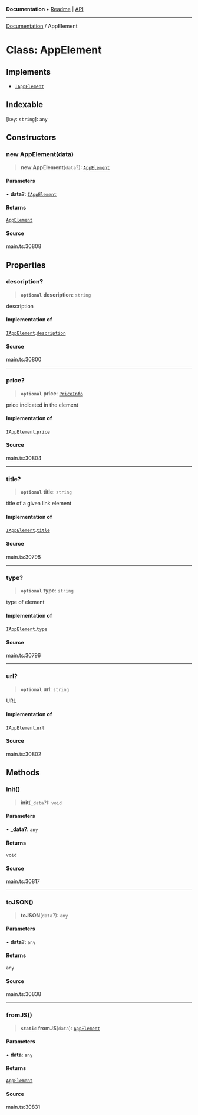 **Documentation** • [Readme](../README.md) \| [API](../globals.md)

***

[Documentation](../README.md) / AppElement

# Class: AppElement

## Implements

- [`IAppElement`](../interfaces/IAppElement.md)

## Indexable

 \[`key`: `string`\]: `any`

## Constructors

### new AppElement(data)

> **new AppElement**(`data`?): [`AppElement`](AppElement.md)

#### Parameters

• **data?**: [`IAppElement`](../interfaces/IAppElement.md)

#### Returns

[`AppElement`](AppElement.md)

#### Source

main.ts:30808

## Properties

### description?

> **`optional`** **description**: `string`

description

#### Implementation of

[`IAppElement`](../interfaces/IAppElement.md).[`description`](../interfaces/IAppElement.md#description)

#### Source

main.ts:30800

***

### price?

> **`optional`** **price**: [`PriceInfo`](PriceInfo.md)

price indicated in the element

#### Implementation of

[`IAppElement`](../interfaces/IAppElement.md).[`price`](../interfaces/IAppElement.md#price)

#### Source

main.ts:30804

***

### title?

> **`optional`** **title**: `string`

title of a given link element

#### Implementation of

[`IAppElement`](../interfaces/IAppElement.md).[`title`](../interfaces/IAppElement.md#title)

#### Source

main.ts:30798

***

### type?

> **`optional`** **type**: `string`

type of element

#### Implementation of

[`IAppElement`](../interfaces/IAppElement.md).[`type`](../interfaces/IAppElement.md#type)

#### Source

main.ts:30796

***

### url?

> **`optional`** **url**: `string`

URL

#### Implementation of

[`IAppElement`](../interfaces/IAppElement.md).[`url`](../interfaces/IAppElement.md#url)

#### Source

main.ts:30802

## Methods

### init()

> **init**(`_data`?): `void`

#### Parameters

• **\_data?**: `any`

#### Returns

`void`

#### Source

main.ts:30817

***

### toJSON()

> **toJSON**(`data`?): `any`

#### Parameters

• **data?**: `any`

#### Returns

`any`

#### Source

main.ts:30838

***

### fromJS()

> **`static`** **fromJS**(`data`): [`AppElement`](AppElement.md)

#### Parameters

• **data**: `any`

#### Returns

[`AppElement`](AppElement.md)

#### Source

main.ts:30831
